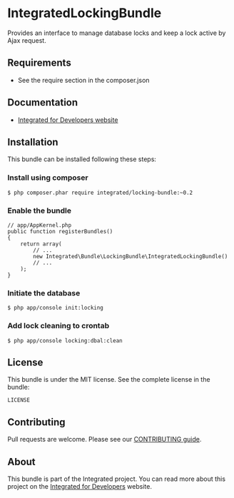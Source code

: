 # IntegratedLockingBundle #
Provides an interface to manage database locks and keep a lock active by Ajax request.

## Requirements ##
* See the require section in the composer.json

## Documentation ##
* [Integrated for Developers website](http://integratedfordevelopers.com/content/documentation "Integrated for Developers website")

## Installation ##
This bundle can be installed following these steps:

### Install using composer ###

    $ php composer.phar require integrated/locking-bundle:~0.2

### Enable the bundle ###

    // app/AppKernel.php
    public function registerBundles()
    {
        return array(
            // ...
            new Integrated\Bundle\LockingBundle\IntegratedLockingBundle()
            // ...
        );
    }

### Initiate the database ###

    $ php app/console init:locking

### Add lock cleaning to crontab ###

    $ php app/console locking:dbal:clean

## License ##
This bundle is under the MIT license. See the complete license in the bundle:

    LICENSE

## Contributing ##
Pull requests are welcome. Please see our [CONTRIBUTING guide](http://integratedfordevelopers.com/contributing "CONTRIBUTING guide").

## About ##
This bundle is part of the Integrated project. You can read more about this project on the
[Integrated for Developers](http://integratedfordevelopers.com/ "Integrated for Developers") website.